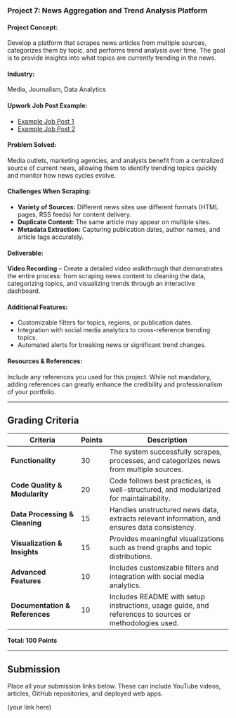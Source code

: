 ### **Project 7: News Aggregation and Trend Analysis Platform**

#### **Project Concept:**  
Develop a platform that scrapes news articles from multiple sources, categorizes them by topic, and performs trend analysis over time. The goal is to provide insights into what topics are currently trending in the news.

#### **Industry:**  
Media, Journalism, Data Analytics

#### **Upwork Job Post Example:**  
- [Example Job Post 1](https://www.upwork.com/jobs/~021873202576112625014)  
- [Example Job Post 2](https://www.upwork.com/jobs/~021847367997149215692)

#### **Problem Solved:**  
Media outlets, marketing agencies, and analysts benefit from a centralized source of current news, allowing them to identify trending topics quickly and monitor how news cycles evolve.

#### **Challenges When Scraping:**  
- **Variety of Sources:** Different news sites use different formats (HTML pages, RSS feeds) for content delivery.  
- **Duplicate Content:** The same article may appear on multiple sites.  
- **Metadata Extraction:** Capturing publication dates, author names, and article tags accurately.

#### **Deliverable:**  
**Video Recording** – Create a detailed video walkthrough that demonstrates the entire process: from scraping news content to cleaning the data, categorizing topics, and visualizing trends through an interactive dashboard.

#### **Additional Features:**  
- Customizable filters for topics, regions, or publication dates.  
- Integration with social media analytics to cross-reference trending topics.  
- Automated alerts for breaking news or significant trend changes.

#### **Resources & References:**  
Include any references you used for this project. While not mandatory, adding references can greatly enhance the credibility and professionalism of your portfolio.

---

## **Grading Criteria**

| **Criteria**                   | **Points** | **Description**                                                                                                                           |
| ------------------------------ | ---------- | --------------------------------------------------------------------------------------------------------------------------------------- |
| **Functionality**              | 30         | The system successfully scrapes, processes, and categorizes news from multiple sources. |
| **Code Quality & Modularity**  | 20         | Code follows best practices, is well-structured, and modularized for maintainability.                                                  |
| **Data Processing & Cleaning** | 15         | Handles unstructured news data, extracts relevant information, and ensures data consistency.   |
| **Visualization & Insights**   | 15         | Provides meaningful visualizations such as trend graphs and topic distributions.                                                             |
| **Advanced Features**          | 10         | Includes customizable filters and integration with social media analytics.                               |
| **Documentation & References** | 10         | Includes README with setup instructions, usage guide, and references to sources or methodologies used.                                |

**Total: 100 Points**

---

## **Submission**

Place all your submission links below. These can include YouTube videos, articles, GitHub repositories, and deployed web apps.

(your link here)